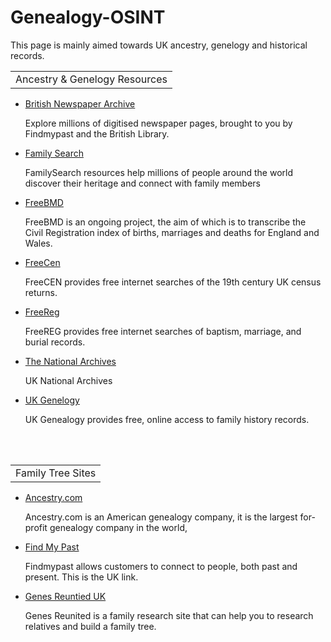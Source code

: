 # Genealogy-OSINT
<p>This page is mainly aimed towards UK ancestry, genelogy and historical records.</p>
<table>
    <tr>
        <td>Ancestry & Genelogy Resources</td>
    </tr>
</table>
<ul>
    <li><a href="https://www.britishnewspaperarchive.co.uk/">British Newspaper Archive</a></li>
     <p>Explore millions of digitised newspaper pages, brought to you by Findmypast and the British Library.</p>
    <li><a href="https://www.familysearch.org/en/">Family Search</a></li>
     <p>FamilySearch resources help millions of people around the world discover their heritage and connect with family members</p>
    <li><a href="https://www.freebmd.org.uk/">FreeBMD</a></li>
     <p>FreeBMD is an ongoing project, the aim of which is to transcribe the Civil Registration index of births, marriages and deaths for England and Wales.</p>
    <li><a href="https://www.freecen.org.uk/">FreeCen</a></li> 
     <p>FreeCEN provides free internet searches of the 19th century UK census returns.</p>
    <li><a href="https://www.freereg.org.uk/">FreeReg</a></li> 
     <p>FreeREG provides free internet searches of baptism, marriage, and burial records.</p>
    <li><a href="https://www.nationalarchives.gov.uk/">The National Archives</a></li>
     <p>UK National Archives</p>
    <li><a href="https://www.freeukgenealogy.org.uk/">UK Genelogy</a></li> 
     <p>UK Genealogy provides free, online access to family history records.</p>
</ul>
<br></br>
</ul>
<table>
    <tr>
        <td>Family Tree Sites</td>
    </tr>
</table>
<ul>
    <li><a href="https://www.ancestry.com/">Ancestry.com</a></li>
     <p>Ancestry.com is an American genealogy company, it is the largest for-profit genealogy company in the world,</p>
    <li><a href="https://www.findmypast.co.uk/">Find My Past</a></li> 
     <p>Findmypast allows customers to connect to people, both past and present. This is the UK link.</p>
    <li><a href="https://www.genesreunited.co.uk/">Genes Reuntied UK</a></li> 
     <p>Genes Reunited is a family research site that can help you to research relatives and build a family tree.</p>
</ul>
